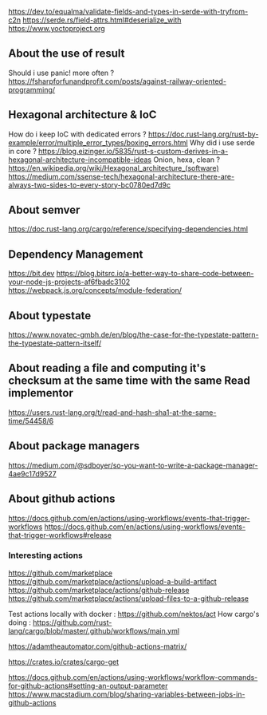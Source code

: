 https://dev.to/equalma/validate-fields-and-types-in-serde-with-tryfrom-c2n
https://serde.rs/field-attrs.html#deserialize_with
https://www.yoctoproject.org

## About the use of result

Should i use panic! more often ? https://fsharpforfunandprofit.com/posts/against-railway-oriented-programming/

## Hexagonal architecture & IoC


How do i keep IoC with dedicated errors ? https://doc.rust-lang.org/rust-by-example/error/multiple_error_types/boxing_errors.html
Why did i use serde in core ? https://blog.eizinger.io/5835/rust-s-custom-derives-in-a-hexagonal-architecture-incompatible-ideas
Onion, hexa, clean ? https://en.wikipedia.org/wiki/Hexagonal_architecture_(software)
https://medium.com/ssense-tech/hexagonal-architecture-there-are-always-two-sides-to-every-story-bc0780ed7d9c


## About semver

https://doc.rust-lang.org/cargo/reference/specifying-dependencies.html


## Dependency Management

https://bit.dev
https://blog.bitsrc.io/a-better-way-to-share-code-between-your-node-js-projects-af6fbadc3102
https://webpack.js.org/concepts/module-federation/


## About typestate

https://www.novatec-gmbh.de/en/blog/the-case-for-the-typestate-pattern-the-typestate-pattern-itself/

## About reading a file and computing it's checksum at the same time with the same Read implementor

 https://users.rust-lang.org/t/read-and-hash-sha1-at-the-same-time/54458/6

## About package managers

https://medium.com/@sdboyer/so-you-want-to-write-a-package-manager-4ae9c17d9527



## About github actions

https://docs.github.com/en/actions/using-workflows/events-that-trigger-workflows
https://docs.github.com/en/actions/using-workflows/events-that-trigger-workflows#release

### Interesting actions

https://github.com/marketplace
https://github.com/marketplace/actions/upload-a-build-artifact
https://github.com/marketplace/actions/github-release
https://github.com/marketplace/actions/upload-files-to-a-github-release



Test actions locally with docker : https://github.com/nektos/act
How cargo's doing : https://github.com/rust-lang/cargo/blob/master/.github/workflows/main.yml

https://adamtheautomator.com/github-actions-matrix/


https://crates.io/crates/cargo-get


https://docs.github.com/en/actions/using-workflows/workflow-commands-for-github-actions#setting-an-output-parameter
https://www.macstadium.com/blog/sharing-variables-between-jobs-in-github-actions